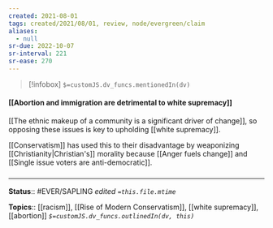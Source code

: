 ```yaml
---
created: 2021-08-01
tags: created/2021/08/01, review, node/evergreen/claim
aliases:
  - null
sr-due: 2022-10-07
sr-interval: 221
sr-ease: 270
---
```

> [!infobox]
`$=customJS.dv_funcs.mentionedIn(dv)`

#### [[Abortion and immigration are detrimental to white supremacy]] 

[[The ethnic makeup of a community is a significant driver of change]], so opposing these issues is key to upholding [[white supremacy]]. 

[[Conservatism]] has used this to their disadvantage by weaponizing [[Christianity|Christian's]] morality because [[Anger fuels change]] and [[Single issue voters are anti-democratic]]. 

### <hr class="footnote"/>

**Status**:: #EVER/SAPLING 
*edited `=this.file.mtime`*

**Topics**:: [[racism]], [[Rise of Modern Conservatism]], [[white supremacy]], [[abortion]]
*`$=customJS.dv_funcs.outlinedIn(dv, this)`*

